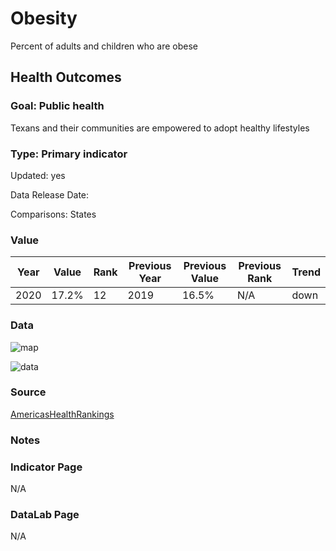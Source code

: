 # Obesity
Percent of adults and children who are obese
## Health Outcomes
### Goal: Public health
Texans and their communities are empowered to adopt healthy lifestyles
### Type: Primary indicator
Updated: yes
Data Release Date: 

Comparisons: States

### Value

| Year      |  Value      | Rank        | Previous Year | Previous Value | Previous Rank | Trend | 
| ----------- | ----------- | ----------- | ----------- | ----------- | ----------- | -----------|
|   2020       | 17.2%       |  12         |      2019   |   16.5%      |     N/A     |    down       | 

### Data

![map](./map_depression.PNG)

![data](./data_depression.PNG)


### Source

[AmericasHealthRankings](https://www.americashealthrankings.org/explore/annual/measure/Depression_a/state/TX)


### Notes


### Indicator Page

N/A


### DataLab Page

N/A